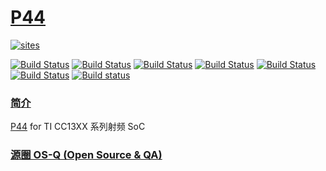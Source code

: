 ﻿# [P44](https://github.com/OS-Q/P44)

[![sites](http://182.61.61.133/link/resources/OSQ.png)](http://www.OS-Q.com)

[![Build Status](https://github.com/OS-Q/P44/workflows/CI/badge.svg)](https://github.com/OS-Q/P44/actions/workflows/CI.yml)
[![Build Status](https://github.com/OS-Q/P44/workflows/CD/badge.svg)](https://github.com/OS-Q/P44/actions/workflows/CD.yml)
[![Build Status](https://github.com/OS-Q/P44/workflows/nightly/badge.svg)](https://github.com/OS-Q/P44/actions/workflows/nightly.yml)
[![Build Status](https://circleci.com/gh/OS-Q/P44.svg?style=svg)](https://circleci.com/gh/OS-Q/P44)
[![Build Status](https://travis-ci.com/OS-Q/P44.svg?branch=master)](https://travis-ci.com/OS-Q/P44)
[![Build Status](https://cloud.drone.io/api/badges/OS-Q/P44/status.svg)](https://cloud.drone.io/OS-Q/P44)
[![Build status](https://ci.appveyor.com/api/projects/status/086ly09rmosp6spb?svg=true)](https://ci.appveyor.com/project/Qitas/p44)

### [简介](https://github.com/OS-Q/P44/wiki)

[P44](https://github.com/OS-Q/P44) for TI CC13XX 系列射频 SoC

### [源圈 OS-Q (Open Source & QA) ](http://www.OS-Q.com)

